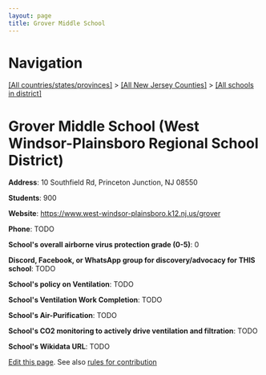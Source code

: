 ```yaml
---
layout: page
title: Grover Middle School
---
```

# Navigation

[[All countries/states/provinces]](../../..) > [[All New Jersey Counties]](../..) > [[All schools in district]](..)

# Grover Middle School (West Windsor-Plainsboro Regional School District)

**Address**: 10 Southfield Rd, Princeton Junction, NJ 08550

**Students**: 900

**Website**: <https://www.west-windsor-plainsboro.k12.nj.us/grover>

**Phone**: TODO

**School's overall airborne virus protection grade (0-5)**: 0

**Discord, Facebook, or WhatsApp group for discovery/advocacy for THIS school**: TODO

**School's policy on Ventilation**: TODO

**School's Ventilation Work Completion**: TODO

**School's Air-Purification**: TODO

**School's CO2 monitoring to actively drive ventilation and filtration**: TODO

**School's Wikidata URL**: TODO


[Edit this page](https://github.com/ventilate-schools/NJ/edit/main/./Mercer/West_Windsor-Plainsboro_Regional_School_District/Grover_Middle_School.md). See also [rules for contribution](../../../contribution-rules/)